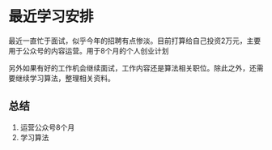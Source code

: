 # 最近学习安排
最近一直忙于面试，似乎今年的招聘有点惨淡。目前打算给自己投资2万元，主要用于公众号的内容运营。用于8个月的个人创业计划

另外如果有好的工作机会继续面试，工作内容还是算法相关职位。除此之外，还需要继续学习算法，整理相关资料。

## 总结
1. 运营公众号8个月
2. 学习算法

